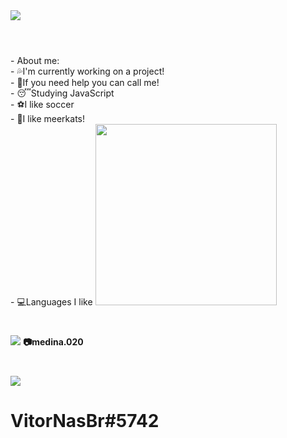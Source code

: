 <img src="https://cdn.discordapp.com/attachments/819667765123219486/830077210819821589/Vitor.png">


#

<br>
- About me:
<br>
- 💦I'm currently working on a project!
<br>
- 👊If you need help you can call me!
<br>
- 😴Studying JavaScript
<br>
- ⚽I like soccer
<br>
- 🦝I like meerkats!
<br>
- 💻Languages I like


<img src="https://cdn.discordapp.com/attachments/819667765123219486/830082197859991592/Sem_Titulo-2.png" width="290vw">


#


<img src="https://cdn.discordapp.com/attachments/819667765123219486/830086741854650458/Sem_Titulo-1.png"> 
<strong>📷medina.020<strong>

#

<img src="https://cdn.discordapp.com/attachments/819667765123219486/830090804424343652/Sem_Titulo-1.png">

<h1>VitorNasBr#5742</h1>

